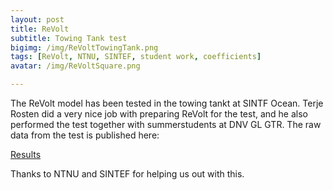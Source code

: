 ```yaml
---
layout: post
title: ReVolt
subtitle: Towing Tank test
bigimg: /img/ReVoltTowingTank.png
tags: [ReVolt, NTNU, SINTEF, student work, coefficients]
avatar: /img/ReVoltSquare.png

---
```


The ReVolt model has been tested in the towing tankt at SINTF Ocean. Terje Rosten did a very nice job with preparing ReVolt for the test, and he also performed the test together with summerstudents at DNV GL GTR.
The raw data from the test is published here: 


<a href="https://github.com/DNVGLReVolt/dnvglrevolt.github.io/tree/master/towingtankResults">Results</a>

Thanks to NTNU and SINTEF for helping us out with this.

